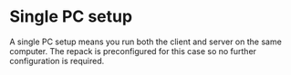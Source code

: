 # Single PC setup

A single PC setup means you run both the client and server on the same computer. The repack is preconfigured for this case so no further configuration is required.
